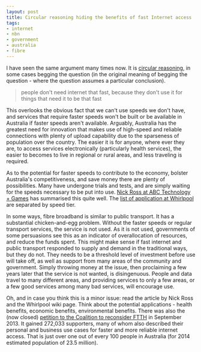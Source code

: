 ```yaml
---
layout: post
title: Circular reasoning hiding the benefits of fast Internet access
tags:
- internet
- nbn
- government
- australia
- fibre
---
```


I have seen the same argument many times now. It is [circular reasoning](http://en.wikipedia.org/wiki/Circular_reasoning), in some cases begging the question (in the original meaning of begging the question - where the question assumes a particular conclusion).

> people don't need internet that fast, because they don't use it for things that need it to be that fast

This overlooks the obvious fact that we can't use speeds we don't have, and services that require faster speeds won't be built or be available in Australia if faster speeds aren't available.
Arguably, Australia has the greatest need for innovation that makes use of high-speed and reliable connections with plenty of upload capability due to the sparseness of population over the country. The easier it is for anyone, where ever they are, to access services electronically (particularly health services), the easier to becomes to live in regional or rural areas, and less traveling is required.

As to the potential for faster speeds to contribute to the economy, bolster Australia's competitiveness, and save money there are plenty of possibilities. Many have undergone trials and tests, and are simply waiting for the speeds necessary to be put into use. [Nick Ross at ABC Technology + Games](http://www.abc.net.au/technology/articles/2012/02/21/3435975.htm) has summarised this quite well. The [list of application at Whirlpool](http://whirlpool.net.au/wiki/nbn_applications) are separated by speed tier.

In some ways, fibre broadband is similar to public transport. It has a substantial chicken-and-egg problem. Without the faster speeds or regular transport services, the service is not used. As it is not used, governments of some persuasions see this as an indicator of overallocation of resources, and reduce the funds spent. This might make sense if fast internet and public transport responded to supply and demand in the traditional ways, but they do not. They needs to be a threshold level of investment before use will take off, as well as support from many areas of the community and government. Simply throwing money at the issue, then proclaiming a few years later that the service is not wanted, is disingenuous. People and data travel to many different areas, and providing services to only a few areas, or a few good services among many bad services, will encourage use.

Oh, and in case you think this is a minor issue: read the article by Nick Ross and the Whirlpool wiki page. Think about the potential applications - health benefits, economic benefits, environmental benefits. There was also the (now closed) [petition to the Coalition to reconsider FTTH](https://www.change.org/p/the-liberal-party-of-australia-reconsider-your-plan-for-a-fttn-nbn-in-favour-of-a-superior-ftth-nbn) in September 2013. It gained 272,033 supporters, many of whom also described their personal and business use cases for faster and more reliable internet access. That is just over one out of every 100 people in Australia (for 2014 estimated population of 23.5 million).